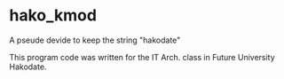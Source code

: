 # hako_kmod

A pseude devide to keep the string "hakodate"

This program code was written for the IT Arch. class in Future University Hakodate.

